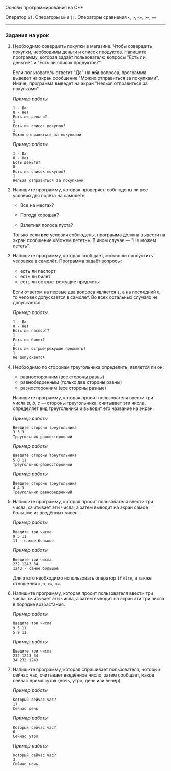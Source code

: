 ﻿Основы программирования на C++

Оператор `if`. Операторы `&&` и `||`. Операторы сравнения `<`, `>`, `<=`, `>=`, `==`

---

### Задания на урок



1. Необходимо совершить покупки в магазине. Чтобы совершить покупки, необходимы деньги и список продуктов. Напишите программу, которая задаёт пользователю вопросы "Есть ли деньги?" и "Есть ли список продуктов?".

   Если пользователь ответит "Да" на **оба** вопроса, программа выведет на экран сообщение "Можно отправиться за покупками". Иначе, программа выведет на экран "Нельзя отправиться за покупками".

   *Пример работы*

   ```
   1 - Да
   0 - Нет
   Есть ли деньги?
   1
   Есть ли список покупок?
   1
   Можно отправиться за покупками
   ```

   *Пример работы*

   ```
   1 - Да
   0 - Нет
   Есть деньги?
   0
   Есть ли список покупок?
   1
   Нельзя отправиться за покупками
   ```

   

2. Напишите программу, которая проверяет, соблюдены ли все условия для полёта на самолёте:

   - Все на местах?

   - Погода хорошая?

   - Взлетная полоса пуста?

   Только если **все** условия соблюдены, программа должна вывести на экран сообщение «Можем лететь». В ином случае — "Не можем лететь".

   

3. Напишите программу, которая сообщает, можно ли пропустить человека в самолёт. Программа задаёт вопросы:

   - есть ли паспорт
   - есть ли билет
   - есть ли острые-режущие предметы

   Если ответом на первые два вопроса является `1`, а на последний `0`, то человек допускается в самолет. Во всех остальных случаях не допускается. 

   *Пример работы*

   ```
   1 - Да
   0 - Нет
   Есть ли паспорт?
   1
   Есть ли билет?
   1
   Есть ли острые-режущие предметы?
   1
   Не допускается
   ```

   

4. Необходимо по сторонам треугольника определить, является ли он:

   - равносторонним (все стороны равны)
   - равнобедренным (только две стороны равны)
   - разносторонним (все стороны разные)

   Напишите программу, которая просит пользователя ввести три числа $a$, $b$, $c$ — стороны треугольника, считывает эти числа, определяет вид треугольника и выводит его название на экран.

   *Пример работы*

   ```
   Введите стороны треугольника
   3 3 3
   Треугольник равносторонний
   ```

   *Пример работы*

   ```
   Введите стороны треугольника
   5 8 11
   Треугольник разносторонний
   ```

   *Пример работы*

   ```
   Введите стороны треугольника
   4 4 3
   Треугольник равнобедренный
   ```

   

5. Напишите программу, которая просит пользователя ввести три числа, считывает эти числа, а затем выводит на экран самое большое из введённых чисел.

   *Пример работы*

   ```
   Введите три числа
   9 5 11
   11 - самое большое
   ```

   *Пример работы*

   ```
   Введите три числа
   232 1243 34
   1243 - самое большое
   ```

   Для этого необходимо использовать оператор `if` `else`, а также отношения `>`, `<`, `>=`, `<=`.

   

6. Напишите программу, которая просит пользователя ввести три числа, считывает эти числа, а затем выводит на экран эти три числа в порядке возрастания.

   *Пример работы*

   ```
   Введите три числа
   9 5 11
   5 9 11
   ```

   *Пример работы*

   ```
   Введите три числа
   232 1243 34
   34 232 1243
   ```

   

7. Напишите программу, которая спрашивает пользователя, который сейчас час, считывает введённое число, затем сообщает, какое сейчас время суток (ночь, утро, день или вечер).

   *Пример работы*

   ```
   Который сейчас час?
   17
   Сейчас день
   ```

   *Пример работы*

   ```
   Который сейчас час?
   6
   Сейчас утро
   ```

   *Пример работы*

   ```
   Который сейчас час?
   3
   Сейчас ночь
   ```

   
